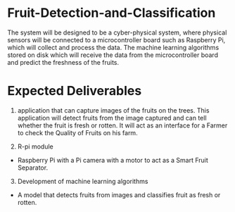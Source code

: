# Fruit-Detection-and-Classification
The system will be designed to be a cyber-physical system, where physical sensors will be connected to a microcontroller board such as Raspberry Pi, which will collect and process the data. The machine learning algorithms stored on disk  which will receive the data from the microcontroller board and predict the freshness of the fruits.

# Expected Deliverables

1. application that can capture images of the fruits on the trees.
This application will detect fruits from the image captured and can tell whether the fruit is fresh
or rotten. It will act as an interface for a Farmer to check the Quality of Fruits on his farm.

2. R-pi module
- Raspberry Pi with a Pi camera with a motor to act as a Smart Fruit Separator.
3. Development of machine learning algorithms
- A model that detects fruits from images and classifies fruit as fresh or rotten.
